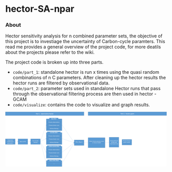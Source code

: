 # hector-SA-npar

### About 


Hector sensitivity analysis for n combined parameter sets, the objective of this project is to investiage the uncertainty of Carbon-cycle paramters. 
This read me provides a general overview of the project code, for more deatils about the projects please refer to the wiki. 

The project code is broken up into three parts. 
* `code/part_1`: standalone hector is run x times using the quasi random combinations of n C parameters. After cleaning up the hector 
results the hector runs are filtered by observational data. 
* `code/part_2`: parameter sets used in standalone Hector runs that pass through the observational filtering process are then used in hector - GCAM
* `code/visualize`: contains the code to visualize and graph results.

![](./docs/flow_chart.png)
